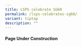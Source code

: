 ```yaml
---
title: LSPS celebrate SG60
permalink: /lsps-celebrates-sg60/
variant: tiptap
description: ""
---
```

<h4>Page Under Construction</h4>
<p></p>